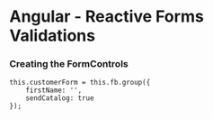 # Angular - Reactive Forms Validations

### Creating the FormControls

```
this.customerForm = this.fb.group({
    firstName: '',
    sendCatalog: true
});
```




